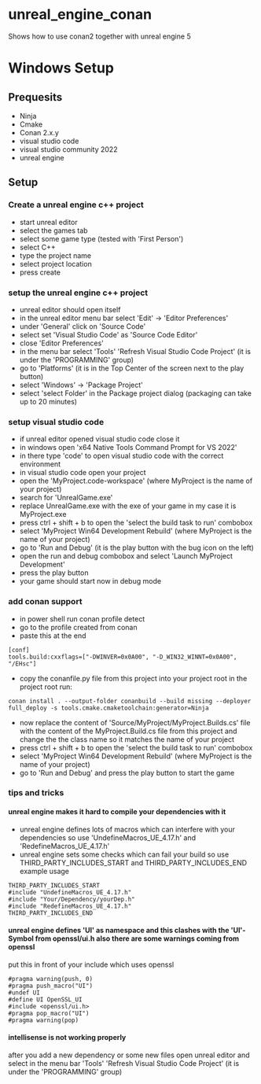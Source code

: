# unreal_engine_conan
Shows how to use conan2 together with unreal engine 5

# Windows Setup
## Prequesits
- Ninja
- Cmake
- Conan 2.x.y
- visual studio code
- visual studio community 2022
- unreal engine


## Setup
### Create a unreal engine c++ project
- start unreal editor
- select the games tab
- select some game type (tested with 'First Person')
- select C++
- type the project name
- select project location
- press create

### setup the unreal engine c++ project
- unreal editor should open itself
- in the unreal editor menu bar select 'Edit' -> 'Editor Preferences'
- under 'General' click on 'Source Code'
- select set 'Visual Studio Code' as 'Source Code Editor'
- close 'Editor Preferences'
- in the menu bar select 'Tools' 'Refresh Visual Studio Code Project' (it is under the 'PROGRAMMING' group)
- go to 'Platforms' (it is in the Top Center of the screen next to the play button)
- select 'Windows' -> 'Package Project'
- select 'select Folder' in the Package project dialog (packaging can take up to 20 minutes)

### setup visual studio code
- if unreal editor opened visual studio code close it
- in windows open 'x64 Native Tools Command Prompt for VS 2022'
- in there type 'code' to open visual studio code with the correct environment
- in visual studio code open your project
- open the 'MyProject.code-workspace' (where MyProject is the name of your project)
- search for 'UnrealGame.exe'
- replace UnrealGame.exe with the exe of your game in my case it is MyProject.exe
- press ctrl + shift + b to open the 'select the build task to run' combobox
- select 'MyProject Win64 Development Rebuild' (where MyProject is the name of your project)
- go to 'Run and Debug' (it is the play button with the bug icon on the left)
- open the run and debug combobox and select 'Launch MyProject Development'
- press the play button
- your game should start now in debug mode

### add conan support
- in power shell run conan profile detect
- go to the profile created from conan
- paste this at the end
```
[conf]
tools.build:cxxflags=["-DWINVER=0x0A00", "-D_WIN32_WINNT=0x0A00", "/EHsc"]
```
- copy the conanfile.py file from this project into your project root
in the project root run:
```
conan install . --output-folder conanbuild --build missing --deployer full_deploy -s tools.cmake.cmaketoolchain:generator=Ninja
```
- now replace the content of 'Source/MyProject/MyProject.Builds.cs' file with the content of the MyProject.Build.cs file from this project and change the the class name so it matches the name of your project
- press ctrl + shift + b to open the 'select the build task to run' combobox
- select 'MyProject Win64 Development Rebuild' (where MyProject is the name of your project)
- go to 'Run and Debug' and press the play button to start the game


### tips and tricks
#### unreal engine makes it hard to compile your dependencies with it
- unreal engine defines lots of macros which can interfere with your dependencies so use 'UndefineMacros_UE_4.17.h' and 'RedefineMacros_UE_4.17.h'
- unreal engine sets some checks which can fail your build so use THIRD_PARTY_INCLUDES_START and THIRD_PARTY_INCLUDES_END
example usage
```
THIRD_PARTY_INCLUDES_START
#include "UndefineMacros_UE_4.17.h"
#include "Your/Dependency/yourDep.h"
#include "RedefineMacros_UE_4.17.h"
THIRD_PARTY_INCLUDES_END
```

#### unreal engine defines 'UI' as namespace and this clashes with the 'UI'-Symbol from openssl/ui.h also there are some warnings coming from openssl
put this in front of your include which uses openssl
```
#pragma warning(push, 0)
#pragma push_macro("UI")
#undef UI
#define UI OpenSSL_UI
#include <openssl/ui.h>
#pragma pop_macro("UI")
#pragma warning(pop)
```

#### intellisense is not working properly
after you add a new dependency or some new files open unreal editor and select in the menu bar 'Tools' 'Refresh Visual Studio Code Project' (it is under the 'PROGRAMMING' group)



